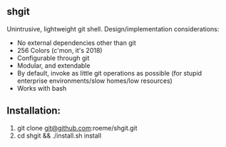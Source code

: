 shgit
-----

Unintrusive, lightweight git shell. Design/implementation considerations:

- No external dependencies other than git
- 256 Colors (c'mon, it's 2018)
- Configurable through git
- Modular, and extendable
- By default, invoke as little git operations as possible
  (for stupid enterprise environments/slow homes/low resources)
- Works with bash

Installation:
-------------
1. git clone git@github.com:roeme/shgit.git
2. cd shgit && ./install.sh install